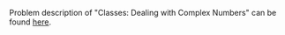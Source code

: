 Problem description of "Classes: Dealing with Complex Numbers" can be found [here](https://www.hackerrank.com/challenges/class-1-dealing-with-complex-numbers/problem?isFullScreen=true).